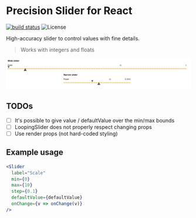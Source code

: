 # Precision Slider for React

[![build status](https://img.shields.io/travis/Hellenic/react-precision-slider/master.svg?style=flat-square)](https://travis-ci.org/Hellenic/react-precision-slider)
![License](https://img.shields.io/npm/l/react-precision-slider.svg)

High-accuracy slider to control values with fine details.

> Works with integers and floats

![Simple preview](https://raw.githubusercontent.com/Hellenic/react-precision-slider/master/slider.png 'Precision slider')

## TODOs

- [ ] It's possible to give value / defaultValue over the min/max bounds
- [ ] LoopingSlider does not properly respect changing props
- [ ] Use render props (not hard-coded styling)

## Example usage

```jsx
<Slider
  label="Scale"
  min={0}
  max={10}
  step={0.1}
  defaultValue={defaultValue}
  onChange={v => onChange(v)}
/>
```
